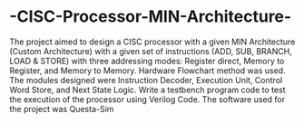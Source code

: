 # -CISC-Processor-MIN-Architecture-
The project aimed to design a CISC processor with a given MIN Architecture (Custom Architecture) with a given set of instructions (ADD,
SUB, BRANCH, LOAD & STORE) with three addressing modes: Register direct, Memory to Register, and Memory to Memory.
Hardware Flowchart method was used. The modules designed were Instruction Decoder, Execution Unit, Control Word Store, and Next
State Logic.
Write a testbench program code to test the execution of the processor using Verilog Code.
The software used for the project was Questa-Sim

